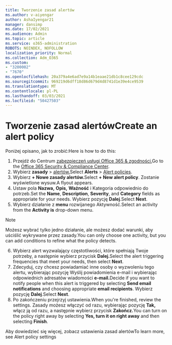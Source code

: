 ```yaml
---
title: Tworzenie zasad alertów
ms.author: v-aiyengar
author: AshaIyengar21
manager: dansimp
ms.date: 17/02/2021
ms.audience: Admin
ms.topic: article
ms.service: o365-administration
ROBOTS: NOINDEX, NOFOLLOW
localization_priority: Normal
ms.collection: Adm_O365
ms.custom:
- "3200002"
- "7670"
ms.openlocfilehash: 20a379a4e6ad7e9a14b1eaae21db1c8cee129cdc
ms.sourcegitcommit: 969219d6dff18d86d679d4d8741d1e39e4ce9539
ms.translationtype: MT
ms.contentlocale: pl-PL
ms.lasthandoff: 03/03/2021
ms.locfileid: "50427503"
---
```

# <a name="create-an-alert-policy"></a><span data-ttu-id="18a2a-102">Tworzenie zasad alertów</span><span class="sxs-lookup"><span data-stu-id="18a2a-102">Create an alert policy</span></span>

<span data-ttu-id="18a2a-103">Poniżej opisano, jak to zrobić:</span><span class="sxs-lookup"><span data-stu-id="18a2a-103">Here is how to do this:</span></span>

1. <span data-ttu-id="18a2a-104">Przejdź do Centrum [zabezpieczeń usługi Office 365 & zgodności.](https://go.microsoft.com/fwlink/p/?linkid=2077143)</span><span class="sxs-lookup"><span data-stu-id="18a2a-104">Go to the [Office 365 Security & Compliance Center](https://go.microsoft.com/fwlink/p/?linkid=2077143).</span></span>
1. <span data-ttu-id="18a2a-105">Wybierz **zasady**  >  [alertów.](https://go.microsoft.com/fwlink/?linkid=2103208)</span><span class="sxs-lookup"><span data-stu-id="18a2a-105">Select **Alerts** > [Alert policies](https://go.microsoft.com/fwlink/?linkid=2103208).</span></span>
1. <span data-ttu-id="18a2a-106">Wybierz **+ Nowe zasady alertów.**</span><span class="sxs-lookup"><span data-stu-id="18a2a-106">Select **+ New alert policy**.</span></span> <span data-ttu-id="18a2a-107">Zostanie wyświetlone wysuw.</span><span class="sxs-lookup"><span data-stu-id="18a2a-107">A flyout appears.</span></span>
1. <span data-ttu-id="18a2a-108">Ustaw pola **Nazwa,** **Opis,**  **Ważność** i Kategoria odpowiednio do potrzeb.</span><span class="sxs-lookup"><span data-stu-id="18a2a-108">Set the **Name**, **Description**, **Severity**, and **Category** fields as appropriate for your needs.</span></span> <span data-ttu-id="18a2a-109">Wybierz pozycję **Dalej**.</span><span class="sxs-lookup"><span data-stu-id="18a2a-109">Select **Next**.</span></span>
1. <span data-ttu-id="18a2a-110">Wybierz działanie z **menu** rozwijanego Aktywność.</span><span class="sxs-lookup"><span data-stu-id="18a2a-110">Select an activity from the **Activity is** drop-down menu.</span></span>
> [!NOTE]
>  <span data-ttu-id="18a2a-111">Możesz wybrać tylko jedno działanie, ale możesz dodać warunki, aby uściślić wykrywane przez zasady.</span><span class="sxs-lookup"><span data-stu-id="18a2a-111">You can only choose one activity, but you can add conditions to refine what the policy detects.</span></span>
6. <span data-ttu-id="18a2a-112">Wybierz alert wyzwalający częstotliwości, które spełniają Twoje potrzeby, a następnie wybierz przycisk **Dalej.**</span><span class="sxs-lookup"><span data-stu-id="18a2a-112">Select the alert triggering frequencies that meet your needs, then select **Next**.</span></span>
7. <span data-ttu-id="18a2a-113">Zdecyduj, czy chcesz powiadamiać inne osoby o  wyzwoleniu tego alertu, wybierając pozycję Wyślij powiadomienia e-mail i wybierając odpowiednich adresatów wiadomości **e-mail.**</span><span class="sxs-lookup"><span data-stu-id="18a2a-113">Decide if you want to notify people when this alert is triggered by selecting **Send email notifications** and choosing appropriate **email recipients**.</span></span> <span data-ttu-id="18a2a-114">Wybierz pozycję **Dalej**.</span><span class="sxs-lookup"><span data-stu-id="18a2a-114">Select **Next**.</span></span>
8. <span data-ttu-id="18a2a-115">Po zakończeniu przejrzyj ustawienia.</span><span class="sxs-lookup"><span data-stu-id="18a2a-115">When you're finished, review the settings.</span></span> <span data-ttu-id="18a2a-116">Zasady możesz włączyć od razu, wybierając pozycję **Tak,** włącz ją od razu, a następnie wybierz przycisk **Zakończ.**</span><span class="sxs-lookup"><span data-stu-id="18a2a-116">You can turn on the policy right away by selecting **Yes, turn it on right away** and then selecting **Finish**.</span></span>

<span data-ttu-id="18a2a-117">Aby dowiedzieć się więcej, zobacz ustawienia zasad alertów</span><span class="sxs-lookup"><span data-stu-id="18a2a-117">To learn more, see Alert policy settings</span></span>

